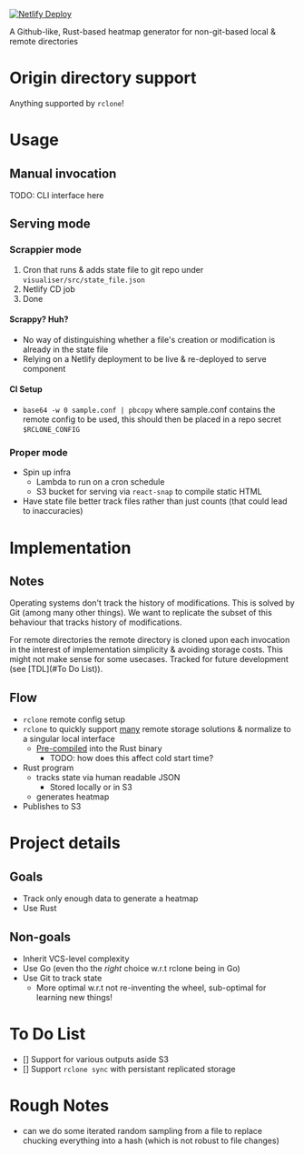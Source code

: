 [![Netlify Deploy](https://github.com/lucapericlp/dir-contributions-map/actions/workflows/deploy.yml/badge.svg?branch=master)](https://github.com/lucapericlp/dir-contributions-map/actions/workflows/deploy.yml)

A Github-like, Rust-based heatmap generator for non-git-based local & remote directories

# Origin directory support
Anything supported by `rclone`!

# Usage

## Manual invocation
TODO: CLI interface here

## Serving mode
### Scrappier mode
1. Cron that runs & adds state file to git repo under `visualiser/src/state_file.json`
2. Netlify CD job
3. Done

#### Scrappy? Huh?
- No way of distinguishing whether a file's creation or modification is already
  in the state file
- Relying on a Netlify deployment to be live & re-deployed to serve component

#### CI Setup
- `base64 -w 0 sample.conf | pbcopy` where sample.conf contains the remote
  config to be used, this should then be placed in a repo secret `$RCLONE_CONFIG`

### Proper mode
- Spin up infra
    - Lambda to run on a cron schedule
    - S3 bucket for serving via `react-snap` to compile static HTML
- Have state file better track files rather than just counts (that could lead to
  inaccuracies)

# Implementation
## Notes
Operating systems don't track the history of modifications. This is solved by
Git (among many other things). We want to replicate the subset of this behaviour
that tracks history of modifications.

For remote directories the remote directory is cloned upon each invocation in the interest of
implementation simplicity & avoiding storage costs. This might not make sense
for some usecases. Tracked for future development (see [TDL](#To Do List)).

## Flow
- `rclone` remote config setup
- `rclone` to quickly support [many](https://rclone.org/overview/) remote
  storage solutions & normalize to a singular local interface
    - [Pre-compiled](https://docs.rs/librclone/latest/librclone/) into the Rust binary
        - TODO: how does this affect cold start time?
- Rust program
    - tracks state via human readable JSON
        - Stored locally or in S3
    - generates heatmap
- Publishes to S3

# Project details
## Goals
- Track only enough data to generate a heatmap
- Use Rust

## Non-goals
- Inherit VCS-level complexity
- Use Go (even tho the _right_ choice w.r.t rclone being in Go)
- Use Git to track state
    - More optimal w.r.t not re-inventing the wheel, sub-optimal for learning
      new things!

# To Do List
- [] Support for various outputs aside S3
- [] Support `rclone sync` with persistant replicated storage

# Rough Notes
- can we do some iterated random sampling from a file to replace chucking
  everything into a hash (which is not robust to file changes)

